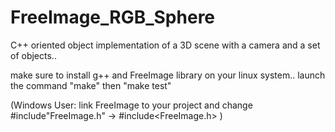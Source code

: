 # FreeImage_RGB_Sphere
C++ oriented object implementation of a 3D scene with a camera and a set of objects..

make sure to install g++ and FreeImage library on your linux system..
launch the command "make" 
then "make test"


(Windows User: link FreeImage to your project and change #include"FreeImage.h" -> #include<FreeImage.h> )
